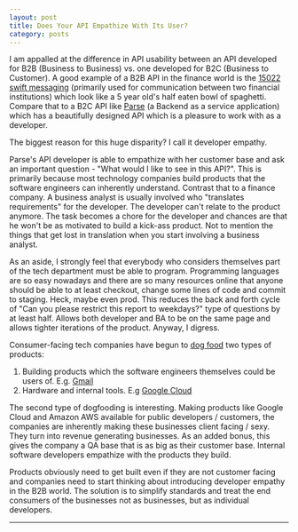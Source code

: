 ```yaml
---
layout: post
title: Does Your API Empathize With Its User?
category: posts
---
```


I am appalled at the difference in API usability between an API developed for B2B (Business to Business) vs. one developed for B2C (Business to Customer). A good example of a B2B API in the finance world is the <a href ="http://www.swift.com/products_services/by_type/messaging/index">15022 swift messaging</a> (primarily used for communication between two financial institutions) which look like a 5 year old's half eaten bowl of spaghetti. Compare that to a B2C API like  <a href ="https://parse.com/docs/rest">Parse</a> (a Backend as a service application) which has a beautifully designed API which is a pleasure to work with as a developer. 

The biggest reason for this huge disparity? I call it developer empathy. 

Parse's API developer is able to empathize with her customer base and ask an important question - "What would I like to see in this API?". This is primarily because most technology companies build products that the software engineers can inherently understand. Contrast that to a finance company. A business analyst is usually involved who "translates requirements" for the developer. The developer can't relate to the product anymore. The task becomes a chore for the developer and chances are that he won't be as motivated to build a kick-ass product. Not to mention the things that get lost in translation when you start involving a business analyst. 

As an aside, I strongly feel that everybody who considers themselves part of the tech department must be able to program. Programming languages are so easy nowadays and there are so many resources online that anyone should be able to at least checkout, change some lines of code and commit to staging. Heck, maybe even prod. This reduces the back and forth cycle of "Can you please restrict this report to weekdays?" type of questions by at least half. Allows both developer and BA to be on the same page and allows tighter iterations of the product. Anyway, I digress.

Consumer-facing tech companies have begun to <a href="http://en.wikipedia.org/wiki/Eating_your_own_dog_food">dog food</a> two types of products: <br>
1. Building products which the software engineers themselves could be users of. E.g. <a href ="https://www.gmail.com">Gmail</a>  <br>
2. Hardware and internal tools. E.g <a href ="https://cloud.google.com/ ">Google Cloud </a> <br>

The second type of dogfooding is interesting. Making products like Google Cloud and Amazon AWS available for public developers / customers, the companies are inherently making these businesses client facing / sexy. They turn into revenue generating businesses. As an added bonus, this gives the company a QA base that is as big as their customer base. Internal software developers empathize with the products they build. 

Products obviously need to get built even if they are not customer facing and companies need to start thinking about introducing developer empathy in the B2B world. The solution is to simplify standards and treat the end consumers of the businesses not as businesses, but as individual developers. 

---